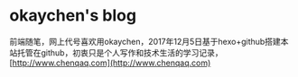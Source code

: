 # okaychen's blog

前端随笔，网上代号喜欢用okaychen，2017年12月5日基于hexo+github搭建本站托管在github，初衷只是个人写作和技术生活的学习记录，[http://www.chenqaq.com](http://www.chenqaq.com)